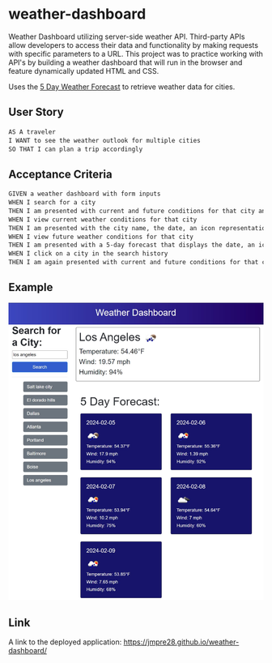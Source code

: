 # weather-dashboard
Weather Dashboard utilizing server-side weather API. Third-party APIs allow developers to access their data and functionality by making requests with specific parameters to a URL. This project was to practice working with API's by building a weather dashboard that will run in the browser and feature dynamically updated HTML and CSS.

Uses the [5 Day Weather Forecast](https://openweathermap.org/forecast5) to retrieve weather data for cities. 

## User Story

```md
AS A traveler
I WANT to see the weather outlook for multiple cities
SO THAT I can plan a trip accordingly
```

## Acceptance Criteria

```md
GIVEN a weather dashboard with form inputs
WHEN I search for a city
THEN I am presented with current and future conditions for that city and that city is added to the search history
WHEN I view current weather conditions for that city
THEN I am presented with the city name, the date, an icon representation of weather conditions, the temperature, the humidity, and the the wind speed
WHEN I view future weather conditions for that city
THEN I am presented with a 5-day forecast that displays the date, an icon representation of weather conditions, the temperature, the wind speed, and the humidity
WHEN I click on a city in the search history
THEN I am again presented with current and future conditions for that city
```

## Example

<img src="./assets/images/weather-dashboard.jpg" alt="Homepage displaying current weather in Provo">

## Link
A link to the deployed application: https://jmpre28.github.io/weather-dashboard/
